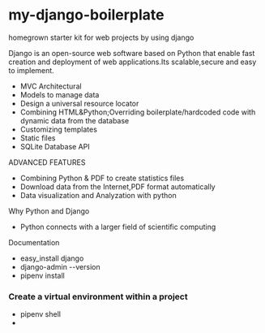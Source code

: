 # my-django-boilerplate
homegrown starter kit for web projects by using django

Django is an open-source web software based on Python that enable fast creation and deployment of web applications.Its scalable,secure and easy to implement.

- MVC Architectural
- Models to manage data
- Design a universal resource locator
- Combining HTML&Python;Overriding boilerplate/hardcoded code with dynamic data from the database
- Customizing templates
- Static files
- SQLite Database API

ADVANCED FEATURES

- Combining Python & PDF to create statistics files
- Download data from the Internet,PDF format automatically
- Data visualization and Analyzation with python

Why Python and Django
- Python connects with a larger field of scientific computing


Documentation
- easy_install django
- django-admin --version
- pipenv install
### Create a virtual environment within a project
- pipenv shell
- 


